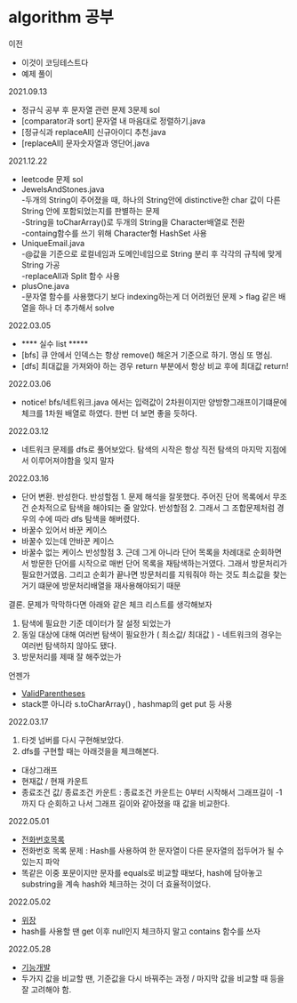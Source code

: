 # algorithm 공부

이전
- 이것이 코딩테스트다
- 예제 풀이

2021.09.13 
- 정규식 공부 후 문자열 관련 문제 3문제 sol
- [comparator과 sort] 문자열 내 마음대로 정렬하기.java
- [정규식과 replaceAll] 신규아이디 추천.java
- [replaceAll] 문자숫자열과 영단어.java


2021.12.22
- leetcode 문제 sol
- JewelsAndStones.java  
-두개의 String이 주어졌을 때, 하나의 String안에 distinctive한 char 값이 다른 String 안에 포함되었는지를 판별하는 문제  
-String을 toCharArray()로 두개의 String을 Character배열로 전환  
-containg함수를 쓰기 위해 Character형 HashSet 사용
- UniqueEmail.java  
-@값을 기준으로 로컬네임과 도메인네임으로 String 분리 후 각각의 규칙에 맞게 String 가공  
-replaceAll과 Split 함수 사용
- plusOne.java  
-문자열 함수를 사용했다기 보다 indexing하는게 더 어려웠던 문제 > flag 같은 배열을 하나 더 추가해서 solve


2022.03.05
- **** 실수 list *****
- [bfs] 큐 안에서 인덱스는 항상 remove() 해온거 기준으로 하기. 명심 또 명심.
- [dfs] 최대값을 가져와야 하는 경우 return 부분에서 항상 비교 후에 최대값 return! 


2022.03.06
- notice! bfs/네트워크.java 에서는 입력값이 2차원이지만 양방향그래프이기떄문에 체크를 1차원 배열로 하였다. 한번 더 보면 좋을 듯하다.

2022.03.12
- 네트워크 문제를 dfs로 풀어보았다. 탐색의 시작은 항상 직전 탐색의 마지막 지점에서 이루어져야함을 잊지 말자

2022.03.16
- 단어 변환. 반성한다.
반성할점 1. 문제 해석을 잘못했다. 주어진 단어 목록에서 무조건 순차적으로 탐색을 해야되는 줄 알았다.
반성할점 2. 그래서 그 조합문제처럼 경우의 수에 따라 dfs 탐색을 해버렸다. 
 - 바꿀수 있어서 바꾼 케이스
 - 바꿀수 있는데 안바꾼 케이스
 - 바꿀수 없는 케이스
반성할점 3. 근데 그게 아니라 단어 목록을 차례대로 순회하면서 방문한 단어를 시작으로 매번 단어 목록을 재탐색하는거였다.
          그래서 방문처리가 필요한거였음. 그리고 순회가 끝나면 방문처리를 지워줘야 하는 것도 최소값을 찾는거기 떄문에 방문처리배열을 재사용해야되기 때문

결론. 문제가 막막하다면 아래와 같은 체크 리스트를 생각해보자
1. 탐색에 필요한 기준 데이터가 잘 설정 되었는가
2. 동일 대상에 대해 여러번 탐색이 필요한가 ( 최소값/ 최대값 ) - 네트워크의 경우는 여러번 탐색하지 않아도 됐다.
3. 방문처리를 제때 잘 해주었는가


언젠가
- [ValidParentheses](https://github.com/GayoungYoon/algorithm/blob/master/Stack/ValidParentheses.java)
- stack뿐 아니라 s.toCharArray() , hashmap의 get put 등 사용

2022.03.17
1. 타겟 넘버를 다시 구현해보았다.
2. dfs를 구현할 때는 아래것을을 체크해본다.
- 대상그래프
- 현재값 / 현재 카운트
- 종료조건 값/ 종료조건 카운트
: 종료조건 카운트는 0부터 시작해서 그래프길이 -1 까지 다 순회하고 나서 그래프 길이와 같아졌을 때 값을 비교한다.

2022.05.01
- [전화번호목록](https://github.com/GayoungYoon/algorithm/blob/master/Hash/%EC%A0%84%ED%99%94%EB%B2%88%ED%98%B8%EB%AA%A9%EB%A1%9D.java)
- 전화번호 목록 문제 : Hash를 사용하여 한 문자열이 다른 문자열의 접두어가 될 수 있는지 파악
- 똑같은 이중 포문이지만 문자를 equals로 비교할 때보다, hash에 담아놓고 substring을 계속 hash와 체크하는 것이 더 효율적이었다.

2022.05.02
 - [위장]( https://github.com/GayoungYoon/algorithm/blob/master/Hash/%EC%9C%84%EC%9E%A5.java )
- hash를 사용할 땐 get 이후 null인지 체크하지 말고 contains 함수를 쓰자

2022.05.28
 - [기능개발](https://github.com/GayoungYoon/algorithm/blob/master/Queue/%EA%B8%B0%EB%8A%A5%EA%B0%9C%EB%B0%9C.java)
 - 두가지 값을 비교할 땐, 기준값을 다시 바꿔주는 과정 / 마지막 값을 비교할 때 등을 잘 고려해야 함.
